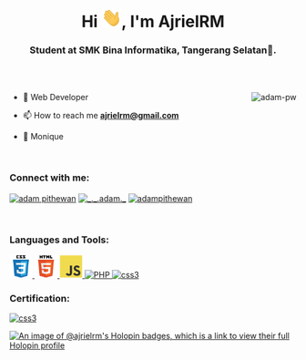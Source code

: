 <h1 align="center">Hi <img width="35" src="https://github.com/1999AZZAR/1999AZZAR/blob/main/resources/img/waving.gif">, I'm AjrielRM</h1>
<h3 align="center">Student at SMK Bina Informatika, Tangerang Selatan🌟.</h3>

<br>



<br>

<p><img align="right" src="https://github.com/Adam-pw/Adam-pw/blob/main/animation_500_kxa883sd.gif" alt="adam-pw" /></p>


- 🌱 Web Developer

- 📫 How to reach me **ajrielrm@gmail.com**

- 💖 Monique

<br>

<h3 align="left">Connect with me:</h3>
<p align="left">
  <a href="https://www.linkedin.com/in/ajrielrm/" target="blank"><img align="center"
      src="https://raw.githubusercontent.com/rahuldkjain/github-profile-readme-generator/master/src/images/icons/Social/linked-in-alt.svg"
      alt="adam pithewan" height="30" width="40" /></a>
  <a href="https://instagram.com/signalsalt" target="blank"><img align="center"
      src="https://raw.githubusercontent.com/rahuldkjain/github-profile-readme-generator/master/src/images/icons/Social/instagram.svg"
      alt="_._.adam._" height="30" width="40" /></a>
 <a href="https://twitter.com/signalsalt" target="blank"><img align="center"
      src="https://raw.githubusercontent.com/rahuldkjain/github-profile-readme-generator/master/src/images/icons/Social/twitter.svg"
      alt="adampithewan" height="30" width="40" /></a>
</p>

<br>

<h3 align="left">Languages and Tools:</h3>
 </a> <a href="https://www.w3schools.com/css/" target="_blank"
    rel="noreferrer"> <img
      src="https://raw.githubusercontent.com/devicons/devicon/master/icons/css3/css3-original-wordmark.svg" alt="css3"
      width="40" height="40" /> </a> <a href="https://www.w3.org/html/" target="_blank" rel="noreferrer"> <img
      src="https://raw.githubusercontent.com/devicons/devicon/master/icons/html5/html5-original-wordmark.svg"
      alt="html5" width="40" height="40" /> </a> <a href="https://developer.mozilla.org/en-US/docs/Web/JavaScript" target="_blank"
    rel="noreferrer"> <img
      src="https://raw.githubusercontent.com/devicons/devicon/master/icons/javascript/javascript-original.svg"
      alt="javascript" width="40" height="40" /> <a href="https://www.php.net/"
    target="_blank" rel="noreferrer"> <img
      src="https://lofrev.net/wp-content/photos/2017/05/php_emblem.png" alt="PHP" width="60"
      height="40" /> </a> </a> </a> 
  <a href="https://laravel.com/" target="_blank"
    rel="noreferrer"> <img
      src="https://upload.wikimedia.org/wikipedia/commons/thumb/9/9a/Laravel.svg/1200px-Laravel.svg.png" alt="css3"
      width="40" height="40" /> </a>

  <h3 align="left">Certification:</h3>
 <a href="https://certs.ine.com/7623ae2a-86eb-429e-8516-68dc707cc540#gs.hhjmbr#acc.Ud8rzVxy" target="_blank"
    rel="noreferrer"> <img
      src="https://api.accredible.com/v1/frontend/credential_website_embed_image/badge/119078850" alt="css3"
      width="40" height="40" /> </a> 
  
  [![An image of @ajrielrm's Holopin badges, which is a link to view their full Holopin profile](https://holopin.me/ajrielrm)](https://holopin.io/@ajrielrm)

 

